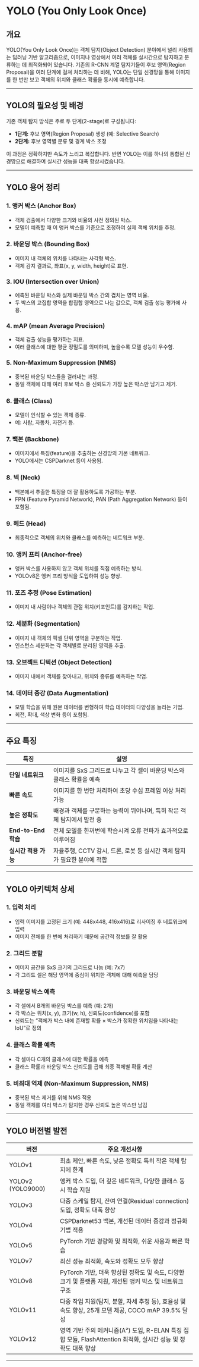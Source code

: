 # YOLO (You Only Look Once)

## 개요
YOLO(You Only Look Once)는 객체 탐지(Object Detection) 분야에서 널리 사용되는 딥러닝 기반 알고리즘으로, 이미지나 영상에서 여러 객체를 실시간으로 탐지하고 분류하는 데 최적화되어 있습니다. 기존의 R-CNN 계열 탐지기들이 후보 영역(Region Proposal)을 여러 단계에 걸쳐 처리하는 데 비해, YOLO는 단일 신경망을 통해 이미지를 한 번만 보고 객체의 위치와 클래스 확률을 동시에 예측합니다.

---

## YOLO의 필요성 및 배경
기존 객체 탐지 방식은 주로 두 단계(2-stage)로 구성됩니다:
- **1단계:** 후보 영역(Region Proposal) 생성 (예: Selective Search)
- **2단계:** 후보 영역별 분류 및 경계 박스 조정

이 과정은 정확하지만 속도가 느리고 복잡합니다. 반면 YOLO는 이를 하나의 통합된 신경망으로 해결하여 실시간 성능을 대폭 향상시켰습니다.

---

## YOLO 용어 정리

### 1. 앵커 박스 (Anchor Box)
- 객체 검출에서 다양한 크기와 비율의 사전 정의된 박스.  
- 모델이 예측할 때 이 앵커 박스를 기준으로 조정하여 실제 객체 위치를 추정.

### 2. 바운딩 박스 (Bounding Box)
- 이미지 내 객체의 위치를 나타내는 사각형 박스.  
- 객체 감지 결과로, 좌표(x, y, width, height)로 표현.

### 3. IOU (Intersection over Union)
- 예측된 바운딩 박스와 실제 바운딩 박스 간의 겹치는 영역 비율.  
- 두 박스의 교집합 영역을 합집합 영역으로 나눈 값으로, 객체 검출 성능 평가에 사용.

### 4. mAP (mean Average Precision)
- 객체 검출 성능을 평가하는 지표.  
- 여러 클래스에 대한 평균 정밀도를 의미하며, 높을수록 모델 성능이 우수함.

### 5. Non-Maximum Suppression (NMS)
- 중복된 바운딩 박스들을 걸러내는 과정.  
- 동일 객체에 대해 여러 후보 박스 중 신뢰도가 가장 높은 박스만 남기고 제거.

### 6. 클래스 (Class)
- 모델이 인식할 수 있는 객체 종류.  
- 예: 사람, 자동차, 자전거 등.

### 7. 백본 (Backbone)
- 이미지에서 특징(feature)을 추출하는 신경망의 기본 네트워크.  
- YOLO에서는 CSPDarknet 등이 사용됨.

### 8. 넥 (Neck)
- 백본에서 추출한 특징을 더 잘 활용하도록 가공하는 부분.  
- FPN (Feature Pyramid Network), PAN (Path Aggregation Network) 등이 포함됨.

### 9. 헤드 (Head)
- 최종적으로 객체의 위치와 클래스를 예측하는 네트워크 부분.

### 10. 앵커 프리 (Anchor-free)
- 앵커 박스를 사용하지 않고 객체 위치를 직접 예측하는 방식.  
- YOLOv8은 앵커 프리 방식을 도입하여 성능 향상.

### 11. 포즈 추정 (Pose Estimation)
- 이미지 내 사람이나 객체의 관절 위치(키포인트)를 감지하는 작업.

### 12. 세분화 (Segmentation)
- 이미지 내 객체의 픽셀 단위 영역을 구분하는 작업.  
- 인스턴스 세분화는 각 객체별로 분리된 영역을 추출.

### 13. 오브젝트 디텍션 (Object Detection)
- 이미지 내에서 객체를 찾아내고, 위치와 종류를 예측하는 작업.

### 14. 데이터 증강 (Data Augmentation)
- 모델 학습을 위해 원본 데이터를 변형하여 학습 데이터의 다양성을 늘리는 기법.  
- 회전, 확대, 색상 변화 등이 포함됨.

---


## 주요 특징

| 특징             | 설명                                                         |
|----------------|------------------------------------------------------------|
| **단일 네트워크**   | 이미지를 SxS 그리드로 나누고 각 셀이 바운딩 박스와 클래스 확률을 예측              |
| **빠른 속도**       | 이미지를 한 번만 처리하여 초당 수십 프레임 이상 처리 가능                        |
| **높은 정확도**      | 배경과 객체를 구분하는 능력이 뛰어나며, 특히 작은 객체 탐지에서 발전 중           |
| **End-to-End 학습** | 전체 모델을 한꺼번에 학습시켜 오류 전파가 효과적으로 이루어짐                   |
| **실시간 적용 가능** | 자율주행, CCTV 감시, 드론, 로봇 등 실시간 객체 탐지가 필요한 분야에 적합           |

---

## YOLO 아키텍처 상세

### 1. 입력 처리
- 입력 이미지를 고정된 크기 (예: 448x448, 416x416)로 리사이징 후 네트워크에 입력
- 이미지 전체를 한 번에 처리하기 때문에 공간적 정보를 잘 활용

### 2. 그리드 분할
- 이미지 공간을 SxS 크기의 그리드로 나눔 (예: 7x7)
- 각 그리드 셀은 해당 영역에 중심이 위치한 객체에 대해 예측을 담당

### 3. 바운딩 박스 예측
- 각 셀에서 B개의 바운딩 박스를 예측 (예: 2개)
- 각 박스는 위치(x, y), 크기(w, h), 신뢰도(confidence)를 포함
- 신뢰도는 “객체가 박스 내에 존재할 확률 × 박스가 정확한 위치임을 나타내는 IoU”로 정의

### 4. 클래스 확률 예측
- 각 셀마다 C개의 클래스에 대한 확률을 예측
- 클래스 확률과 바운딩 박스 신뢰도를 곱해 최종 객체별 확률 계산

### 5. 비최대 억제 (Non-Maximum Suppression, NMS)
- 중복된 박스 제거를 위해 NMS 적용
- 동일 객체를 여러 박스가 탐지한 경우 신뢰도 높은 박스만 남김

---

## YOLO 버전별 발전

| 버전    | 주요 개선사항                                             |
|-------|---------------------------------------------------------|
| YOLOv1 | 최초 제안, 빠른 속도, 낮은 정확도 특히 작은 객체 탐지에 한계       |
| YOLOv2 (YOLO9000) | 앵커 박스 도입, 더 깊은 네트워크, 다양한 클래스 동시 학습 지원       |
| YOLOv3 | 다중 스케일 탐지, 잔여 연결(Residual connection) 도입, 정확도 대폭 향상  |
| YOLOv4 | CSPDarknet53 백본, 개선된 데이터 증강과 정규화 기법 적용           |
| YOLOv5 | PyTorch 기반 경량화 및 최적화, 쉬운 사용과 빠른 학습                   |
| YOLOv7 | 최신 성능 최적화, 속도와 정확도 모두 향상                          |
| YOLOv8 | PyTorch 기반, 더욱 향상된 정확도 및 속도, 다양한 크기 및 플랫폼 지원, 개선된 앵커 박스 및 네트워크 구조 |
| YOLOv11 | 다중 작업 지원(탐지, 분할, 자세 추정 등), 효율성 및 속도 향상, 25개 모델 제공, COCO mAP 39.5% 달성 |
| YOLOv12 | 영역 기반 주의 메커니즘(A²) 도입, R-ELAN 특징 집합 모듈, FlashAttention 최적화, 실시간 성능 및 정확도 대폭 향상 |
---

